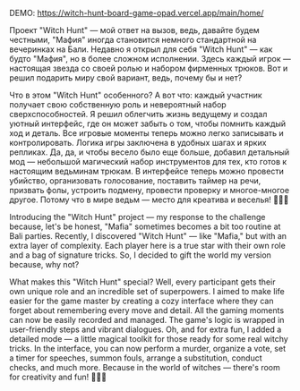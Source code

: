 DEMO: https://witch-hunt-board-game-opad.vercel.app/main/home/

Проект "Witch Hunt" — мой ответ на вызов, ведь, давайте будем честными, "Мафия" иногда становится немного стандартной на вечеринках на Бали. Недавно я открыл для себя "Witch Hunt" — как будто "Мафия", но в более сложном исполнении. Здесь каждый игрок — настоящая звезда со своей ролью и набором фирменных трюков. Вот и решил подарить миру свой вариант, ведь, почему бы и нет?

Что в этом "Witch Hunt" особенного? А вот что: каждый участник получает свою собственную роль и невероятный набор сверхспособностей. Я решил облегчить жизнь ведущему и создал уютный интерфейс, где он может забыть о том, чтобы помнить каждый ход и деталь. Все игровые моменты теперь можно легко записывать и контролировать. Логика игры заключена в удобных шагах и ярких репликах. Да, да, и чтобы весело было еще больше, добавил детальный мод — небольшой магический набор инструментов для тех, кто готов к настоящим ведьминам трюкам. В интерфейсе теперь можно провести убийство, организовать голосование, поставить таймер на речи, призвать фолы, устроить подмену, провести проверку и многое-многое другое. Потому что в мире ведьм — место для креатива и веселья! 🧙‍♂️✨

Introducing the "Witch Hunt" project — my response to the challenge because, let's be honest, "Mafia" sometimes becomes a bit too routine at Bali parties. Recently, I discovered "Witch Hunt" — like "Mafia," but with an extra layer of complexity. Each player here is a true star with their own role and a bag of signature tricks. So, I decided to gift the world my version because, why not?

What makes this "Witch Hunt" special? Well, every participant gets their own unique role and an incredible set of superpowers. I aimed to make life easier for the game master by creating a cozy interface where they can forget about remembering every move and detail. All the gaming moments can now be easily recorded and managed. The game's logic is wrapped in user-friendly steps and vibrant dialogues. Oh, and for extra fun, I added a detailed mode — a little magical toolkit for those ready for some real witchy tricks. In the interface, you can now perform a murder, organize a vote, set a timer for speeches, summon fouls, arrange a substitution, conduct checks, and much more. Because in the world of witches — there's room for creativity and fun! 🧙‍♂️✨
